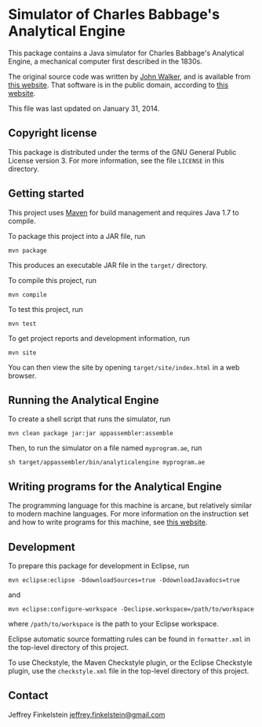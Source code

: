 Simulator of Charles Babbage's Analytical Engine
================================================

This package contains a Java simulator for Charles Babbage's Analytical Engine,
a mechanical computer first described in the 1830s.

The original source code was written by [John Walker][1], and is available from
[this website][2]. That software is in the public domain, according to [this
website][3].

This file was last updated on January 31, 2014.

[1]: http://www.fourmilab.ch
[2]: http://www.fourmilab.ch/babbage/contents.html
[3]: http://www.fourmilab.ch/babbage/cmdline.html

Copyright license
-----------------

This package is distributed under the terms of the GNU General Public License
version 3. For more information, see the file `LICENSE` in this directory.

Getting started
---------------

This project uses [Maven](http://maven.apache.org/) for build management and
requires Java 1.7 to compile.

To package this project into a JAR file, run

    mvn package

This produces an executable JAR file in the `target/` directory.

To compile this project, run

    mvn compile

To test this project, run

    mvn test

To get project reports and development information, run

    mvn site
  
You can then view the site by opening `target/site/index.html` in a web
browser.

Running the Analytical Engine
-----------------------------

To create a shell script that runs the simulator, run

    mvn clean package jar:jar appassembler:assemble

Then, to run the simulator on a file named `myprogram.ae`, run

    sh target/appassembler/bin/analyticalengine myprogram.ae

Writing programs for the Analytical Engine
------------------------------------------

The programming language for this machine is arcane, but relatively similar to
modern machine languages. For more information on the instruction set and how
to write programs for this machine, see [this website][4].

[4]: http://www.fourmilab.ch/babbage/cards.html

Development
-----------

To prepare this package for development in Eclipse, run

    mvn eclipse:eclipse -DdownloadSources=true -DdownloadJavadocs=true

and

    mvn eclipse:configure-workspace -Declipse.workspace=/path/to/workspace

where `/path/to/workspace` is the path to your Eclipse workspace.

Eclipse automatic source formatting rules can be found in `formatter.xml` in
the top-level directory of this project.

To use Checkstyle, the Maven Checkstyle plugin, or the Eclipse Checkstyle
plugin, use the `checkstyle.xml` file in the top-level directory of this
project.

Contact
-------

Jeffrey Finkelstein <jeffrey.finkelstein@gmail.com>

